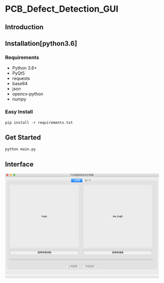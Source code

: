 # PCB_Defect_Detection_GUI

## Introduction

## Installation[python3.6]
### Requirements
- Python 3.6+
- PyQt5
- requests
- base64
- json
- opencv-python
- numpy

### Easy Install
```shell
pip install -r requirements.txt
```

## Get Started
```shell
python main.py
```

## Interface
![home](demo/home.png)
